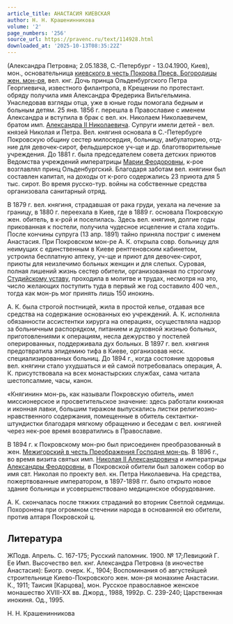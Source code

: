 ```yaml
---
article_title: АНАСТАСИЯ КИЕВСКАЯ
author: Н. Н. Крашенинникова
volume: '2'
page_numbers: '256'
source_url: https://pravenc.ru/text/114928.html
downloaded_at: '2025-10-13T08:35:22Z'
---
```


(Александра Петровна; 2.05.1838, С.-Петербург - 13.04.1900, Киев), мон., основательница [киевского в честь Покрова Пресв. Богородицы жен. мон-ря](<https://pravenc.ru/text/КИЕВСКИЙ В ЧЕСТЬ ПОКРОВА ПРЕСВЯТОЙ БОГОРОДИЦЫ ЖЕНСКИЙ МОНАСТЫРЬ.html>), вел. кнг. Дочь принца Ольденбургского Петра Георгиевича, известного филантропа, в Крещении по протестант. обряду получила имя Александра Фредерика Вильгельмина. Унаследовав взгляды отца, уже в юные годы помогала бедным и больным детям. 25 янв. 1856 г. перешла в Православие с именем Александра и вступила в брак с вел. кн. Николаем Николаевичем, братом имп. [Александра II Николаевича](<https://pravenc.ru/text/Александр II Николаевич.html>). Супруги имели детей - вел. князей Николая и Петра. Вел. княгиня основала в С.-Петербурге Покровскую общину сестер милосердия, больницу, амбулаторию, отд-ние для девочек-сирот, фельдшерское уч-ще и др. благотворительные учреждения. До 1881 г. была председателем совета детских приютов Ведомства учреждений императрицы [Марии Феодоровны](<https://pravenc.ru/text/Мария Феодоровна.html>), к-рое возглавлял принц Ольденбургский. Благодаря заботам вел. княгини был составлен капитал, на доходы от к-рого содержались 23 приюта для 5 тыс. сирот. Во время русско-тур. войны на собственные средства организовала санитарный отряд.

В 1879 г. вел. княгиня, страдавшая от рака груди, уехала на лечение за границу, в 1880 г. переехала в Киев, где в 1889 г. основала Покровскую жен. обитель, в к-рой и поселилась. Здесь вел. княгиня, долгие годы прикованная к постели, получила чудесное исцеление и стала ходить. После кончины супруга (13 апр. 1891) тайно приняла постриг с именем Анастасия. При Покровском мон-ре А. К. открыла совр. больницу для неимущих с единственным в Киеве рентгеновским кабинетом, устроила бесплатную аптеку, уч-ще и приют для девочек-сирот, приюты для неизлечимо больных женщин и для слепых. Суровая, полная лишений жизнь сестер обители, организованная по строгому [Студийскому уставу](<https://pravenc.ru/text/Студийскому уставу.html>), проходила в молитве и трудах, несмотря на это, число желающих поступить туда в первый же год составило 400 чел., тогда как мон-рь мог принять лишь 150 инокинь.

А. К. была строгой постницей, жила в простой келье, отдавая все средства на содержание основанных ею учреждений. А. К. исполняла обязанности ассистентки хирурга на операциях, осуществляла надзор за больничным распорядком, питанием и духовной жизнью больных, приготовлениями к операциям, несла дежурство у постелей оперированных, поддерживала дух больных. В 1897 г. вел. княгиня предотвратила эпидемию тифа в Киеве, организовав неск. специализированных больниц. До 1894 г., когда состояние здоровья вел. княгини стало ухудшаться и ей самой потребовалась операция, А. К. присутствовала на всех монастырских службах, сама читала шестопсалмие, часы, канон.

«Княгинин» мон-рь, как называли Покровскую обитель, имел миссионерское и просветительское значение: здесь работали книжная и иконная лавки, большим тиражом выпускались листки религиозно-нравственного содержания, помещенные в обитель сектантки-штундистки благодаря мягкому обращению и беседам с вел. княгиней через нек-рое время возвратились в Православие.

В 1894 г. к Покровскому мон-рю был присоединен преобразованный в жен. [Межигорский в честь Преображения Господня мон-рь](<https://pravenc.ru/text/Межигорский в честь Преображения Господня мон-рь.html>). В 1896 г., во время визита святых имп. [Николая II Александровича](<https://pravenc.ru/text/Николай II Александрович.html>) и императрицы [Александры Феодоровны](<https://pravenc.ru/text/Александра Феодоровна.html>), в Покровской обители был заложен собор во имя свт. Николая по проекту вел. кн. Петра Николаевича. На средства, пожертвованные императором, в 1897-1898 гг. было открыто новое здание больницы и усовершенствовано медицинское оборудование.

А. К. скончалась после тяжких страданий во вторник Светлой седмицы. Похоронена при огромном стечении народа в основанной ею обители, против алтаря Покровской ц.

## Литература

ЖПодв. Апрель. С. 167-175; Русский паломник. 1900. № 17;Левицкий Г. Ее Имп. Высочество вел. кнг. Александра Петровна (в иночестве Анастасия): Биогр. очерк. К., 1904; Воспоминания об августейшей строительнице Киево-Покровского жен. мон-ря монахине Анастасии. К., 1911; Таисия [Карцова], мон. Русское православное женское монашество XVIII-XX вв. Джорд., 1988, 1992р. С. 239-240; Царственная инокиня. Од., 1995.

Н. Н. Крашенинникова
